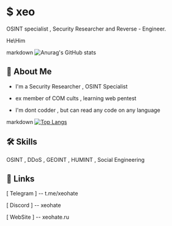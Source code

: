 
# $ xeo

OSINT specialist , Security Researcher and Reverse - Engineer.

He\Him

markdown
![Anurag's GitHub stats](https://github-readme-stats.vercel.app/api?username=anuraghazra&show_icons=true&theme=radical)


## 🚀 About Me
- I'm a Security Researcher , OSINT Specialist 

- ex member of COM cults , learning web pentest 

- I'm dont codder , but can read any code on any language

markdown
[![Top Langs](https://github-readme-stats.vercel.app/api/top-langs/?username=anuraghazra&layout=compact)](https://github.com/anuraghazra/github-readme-stats)

## 🛠 Skills
OSINT , DDoS , GEOINT , HUMINT , Social Engineering

## 🔗 Links
[ Telegram ] -- t.me/xeohate

[ Discord ] -- xeohate

[ WebSite ] -- xeohate.ru

